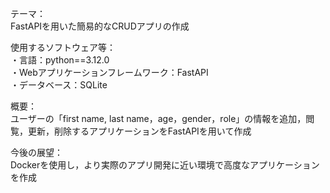 テーマ：  
FastAPIを用いた簡易的なCRUDアプリの作成 

使用するソフトウェア等：  
・言語：python==3.12.0  
・Webアプリケーションフレームワーク：FastAPI  
・データベース：SQLite

概要：  
ユーザーの「first name, last name，age，gender，role」の情報を追加，閲覧，更新，削除するアプリケーションをFastAPIを用いて作成

今後の展望：  
Dockerを使用し，より実際のアプリ開発に近い環境で高度なアプリケーションを作成
